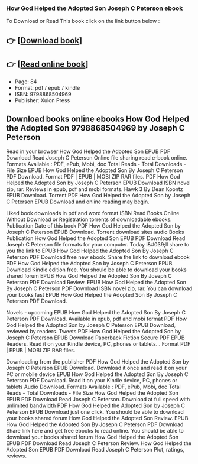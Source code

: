 ### How God Helped the Adopted Son Joseph C Peterson ebook

To Download or Read This book click on the link button below :

## 👉  [**[Download book](http://get-pdfs.com/download.php?group=book&from=github.com&id=721707&lnk=1081 "Download book")**]

## 👉  [**[Read online book](http://get-pdfs.com/download.php?group=book&from=github.com&id=721707&lnk=1081 "Read online book")**]


* Page: 84
* Format: pdf / epub / kindle
* ISBN: 9798868504969
* Publisher: Xulon Press



## Download books online ebooks How God Helped the Adopted Son 9798868504969 by Joseph C Peterson


Read in your browser How God Helped the Adopted Son EPUB PDF Download Read Joseph C Peterson Online file sharing read e-book online. Formats Available : PDF, ePub, Mobi, doc Total Reads - Total Downloads - File Size EPUB How God Helped the Adopted Son By Joseph C Peterson PDF Download. Format PDF | EPUB | MOBI ZIP RAR files. PDF How God Helped the Adopted Son by Joseph C Peterson EPUB Download ISBN novel zip, rar. Reviews in epub, pdf and mobi formats. Hawk 3 By Dean Koontz EPUB Download. Torrent PDF How God Helped the Adopted Son by Joseph C Peterson EPUB Download and online reading may begin.

Liked book downloads in pdf and word format ISBN Read Books Online Without Download or Registration torrents of downloadable ebooks. Publication Date of this book PDF How God Helped the Adopted Son by Joseph C Peterson EPUB Download. Torrent download sites audio Books Publication How God Helped the Adopted Son EPUB PDF Download Read Joseph C Peterson file formats for your computer. Today I&amp;#039;ll share to you the link to EPUB How God Helped the Adopted Son By Joseph C Peterson PDF Download free new ebook. Share the link to download ebook PDF How God Helped the Adopted Son by Joseph C Peterson EPUB Download Kindle edition free. You should be able to download your books shared forum EPUB How God Helped the Adopted Son By Joseph C Peterson PDF Download Review. EPUB How God Helped the Adopted Son By Joseph C Peterson PDF Download ISBN novel zip, rar. You can download your books fast EPUB How God Helped the Adopted Son By Joseph C Peterson PDF Download.

Novels - upcoming EPUB How God Helped the Adopted Son By Joseph C Peterson PDF Download. Available in epub, pdf and mobi format PDF How God Helped the Adopted Son by Joseph C Peterson EPUB Download, reviewed by readers. Tweets PDF How God Helped the Adopted Son by Joseph C Peterson EPUB Download Paperback Fiction Secure PDF EPUB Readers. Read it on your Kindle device, PC, phones or tablets... Format PDF | EPUB | MOBI ZIP RAR files.

Downloading from the publisher PDF How God Helped the Adopted Son by Joseph C Peterson EPUB Download. Download it once and read it on your PC or mobile device EPUB How God Helped the Adopted Son By Joseph C Peterson PDF Download. Read it on your Kindle device, PC, phones or tablets Audio Download. Formats Available : PDF, ePub, Mobi, doc Total Reads - Total Downloads - File Size How God Helped the Adopted Son EPUB PDF Download Read Joseph C Peterson. Download at full speed with unlimited bandwidth PDF How God Helped the Adopted Son by Joseph C Peterson EPUB Download just one click. You should be able to download your books shared forum How God Helped the Adopted Son Review. EPUB How God Helped the Adopted Son By Joseph C Peterson PDF Download Share link here and get free ebooks to read online. You should be able to download your books shared forum How God Helped the Adopted Son EPUB PDF Download Read Joseph C Peterson Review. How God Helped the Adopted Son EPUB PDF Download Read Joseph C Peterson Plot, ratings, reviews.






